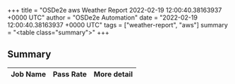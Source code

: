+++
title = "OSDe2e aws Weather Report 2022-02-19 12:00:40.38163937 +0000 UTC"
author = "OSDe2e Automation"
date = "2022-02-19 12:00:40.38163937 +0000 UTC"
tags = ["weather-report", "aws"]
summary = "<table class=\"summary\"></table>"
+++
## Summary

| Job Name | Pass Rate | More detail |
|----------|-----------|-------------|




